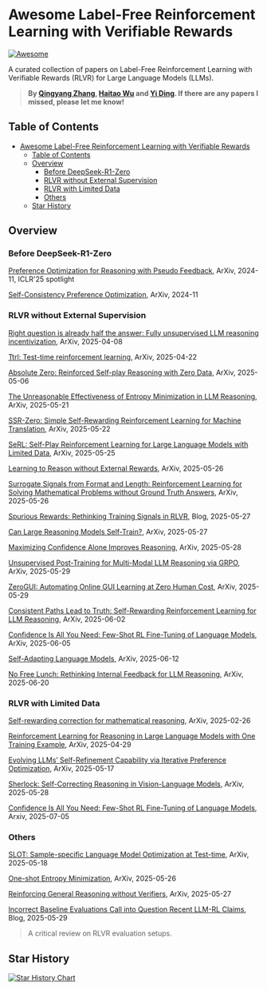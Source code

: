 # Awesome Label-Free Reinforcement Learning with Verifiable Rewards

[![Awesome](https://cdn.rawgit.com/sindresorhus/awesome/d7305f38d29fed78fa85652e3a63e154dd8e8829/media/badge.svg)](https://github.com/sindresorhus/awesome)

A curated collection of papers on Label-Free Reinforcement Learning with Verifiable Rewards (RLVR) for Large Language Models (LLMs).

> **By [Qingyang Zhang](qingyangzhang.github.io), [Haitao Wu](https://haitaowutju.github.io) and [Yi Ding](https://dripnowhy.github.io). If there are any papers I missed, please let me know!**


## Table of Contents
- [Awesome Label-Free Reinforcement Learning with Verifiable Rewards](#awesome-label-free-reinforcement-learning-with-verifiable-rewards)
  - [Table of Contents](#table-of-contents)
  - [Overview](#overview)
    - [Before DeepSeek-R1-Zero](#before-deepseek-r1-zero)
    - [RLVR without External Supervision](#rlvr-without-external-supervision)
    - [RLVR with Limited Data](#rlvr-with-limited-data)
    - [Others](#others)
  - [Star History](#star-history)

## Overview

### Before DeepSeek-R1-Zero

[Preference Optimization for Reasoning with Pseudo Feedback](https://arxiv.org/abs/2411.16345), ArXiv, 2024-11, ICLR'25 spotlight

[Self-Consistency Preference Optimization](https://arxiv.org/abs/2411.04109), ArXiv, 2024-11

### RLVR without External Supervision

[Right question is already half the answer: Fully unsupervised LLM reasoning incentivization](https://arxiv.org/abs/2504.05812), ArXiv, 2025-04-08

[Ttrl: Test-time reinforcement learning](https://arxiv.org/abs/2504.16084), ArXiv, 2025-04-22

[Absolute Zero: Reinforced Self-play Reasoning with Zero Data](https://arxiv.org/abs/2505.03335), ArXiv, 2025-05-06

[The Unreasonable Effectiveness of Entropy Minimization in LLM Reasoning](https://arxiv.org/abs/2505.15134), ArXiv, 2025-05-21

[SSR-Zero: Simple Self-Rewarding Reinforcement Learning for Machine Translation](https://arxiv.org/abs/2505.16637), ArXiv, 2025-05-22

[SeRL: Self-Play Reinforcement Learning for Large Language Models with Limited Data](https://arxiv.org/abs/2505.20347), ArXiv, 2025-05-25

[Learning to Reason without External Rewards](https://arxiv.org/abs/2505.19590), ArXiv, 2025-05-26

[Surrogate Signals from Format and Length: Reinforcement Learning for Solving Mathematical Problems without Ground Truth Answers](https://arxiv.org/abs/2505.19439), ArXiv, 2025-05-26

[Spurious Rewards: Rethinking Training Signals in RLVR](https://github.com/ruixin31/Rethink_RLVR/tree/main?tab=readme-ov-file), Blog, 2025-05-27

[Can Large Reasoning Models Self-Train?](https://arxiv.org/abs/2505.21444), ArXiv, 2025-05-27

[Maximizing Confidence Alone Improves Reasoning](https://arxiv.org/abs/2505.22660), ArXiv, 2025-05-28

[Unsupervised Post-Training for Multi-Modal LLM Reasoning via GRPO](https://arxiv.org/abs/2505.22453v1), ArXiv, 2025-05-29

[ZeroGUI: Automating Online GUI Learning at Zero Human Cost](https://arxiv.org/abs/2505.23762), ArXiv, 2025-05-29

[Consistent Paths Lead to Truth: Self-Rewarding Reinforcement Learning for LLM Reasoning](https://arxiv.org/abs/2506.08745), ArXiv, 2025-06-02

[Confidence Is All You Need: Few-Shot RL Fine-Tuning of Language Models](https://arxiv.org/abs/2506.06395v1), ArXiv, 2025-06-05

[Self-Adapting Language Models](https://arxiv.org/abs/2506.10943), ArXiv, 2025-06-12

[No Free Lunch: Rethinking Internal Feedback for LLM Reasoning](https://arxiv.org/abs/2506.17219), ArXiv, 2025-06-20

### RLVR with Limited Data

[Self-rewarding correction for mathematical reasoning](https://arxiv.org/pdf/2502.19613), ArXiv, 2025-02-26

[Reinforcement Learning for Reasoning in Large Language Models with One Training Example](https://arxiv.org/abs/2504.20571), ArXiv, 2025-04-29

[Evolving LLMs’ Self-Refinement Capability via Iterative Preference Optimization](https://arxiv.org/pdf/2502.05605), ArXiv, 2025-05-17

[Sherlock: Self-Correcting Reasoning in Vision-Language Models](https://arxiv.org/pdf/2505.22651), ArXiv, 2025-05-28

[Confidence Is All You Need: Few-Shot RL Fine-Tuning of Language Models](https://arxiv.org/abs/2506.06395), Arxiv, 2025-07-05 

### Others

[SLOT: Sample-specific Language Model Optimization at Test-time](https://arxiv.org/abs/2505.12392), ArXiv, 2025-05-18

[One-shot Entropy Minimization](https://arxiv.org/abs/2505.20282), ArXiv, 2025-05-26

[Reinforcing General Reasoning without Verifiers](https://arxiv.org/abs/2505.21493), ArXiv, 2025-05-27

[Incorrect Baseline Evaluations Call into Question Recent LLM-RL Claims](https://safe-lip-9a8.notion.site/Incorrect-Baseline-Evaluations-Call-into-Question-Recent-LLM-RL-Claims-2012f1fbf0ee8094ab8ded1953c15a37#2022f1fbf0ee80cb9b18f7eac460410a), Blog, 2025-05-29
> A critical review on RLVR evaluation setups.

## Star History

[![Star History Chart](https://api.star-history.com/svg?repos=QingyangZhang/Label-Free-RLVR&Date&type=Date)](https://www.star-history.com/#QingyangZhang/Label-Free-RLVR&Date&Date)
